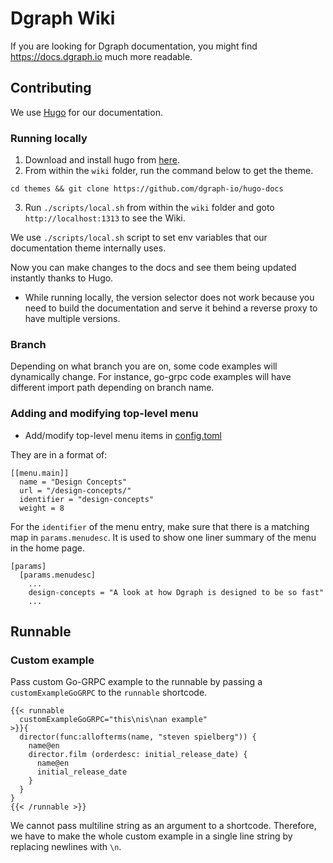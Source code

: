# Dgraph Wiki

If you are looking for Dgraph documentation, you might find https://docs.dgraph.io much more readable.

## Contributing

We use [Hugo](https://gohugo.io/s) for our documentation.

### Running locally

1. Download and install hugo from [here](https://github.com/spf13/hugo/releases).
2. From within the `wiki` folder, run the command below to get the theme.

```
cd themes && git clone https://github.com/dgraph-io/hugo-docs
```

3. Run `./scripts/local.sh` from within the `wiki` folder and goto `http://localhost:1313` to see the Wiki.

We use `./scripts/local.sh` script to set env variables that our documentation theme internally uses.

Now you can make changes to the docs and see them being updated instantly thanks to Hugo.

* While running locally, the version selector does not work because you need to build the documentation and serve it behind a reverse proxy to have multiple versions.

### Branch

Depending on what branch you are on, some code examples will dynamically change. For instance, go-grpc code examples will have different import path depending on branch name.

### Adding and modifying top-level menu

* Add/modify top-level menu items in [config.toml](https://github.com/dgraph-io/dgraph/blob/master/wiki/config.toml)

They are in a format of:

```
[[menu.main]]
  name = "Design Concepts"
  url = "/design-concepts/"
  identifier = "design-concepts"
  weight = 8
```

For the `identifier` of the menu entry, make sure that there is a matching map in `params.menudesc`. It is used to show one liner summary of the menu in the home page.

```
[params]
  [params.menudesc]
    ...
    design-concepts = "A look at how Dgraph is designed to be so fast"
    ...
```


## Runnable

### Custom example

Pass custom Go-GRPC example to the runnable by passing a `customExampleGoGRPC` to the `runnable` shortcode.

```
{{< runnable
  customExampleGoGRPC="this\nis\nan example"
>}}{
  director(func:allofterms(name, "steven spielberg")) {
    name@en
    director.film (orderdesc: initial_release_date) {
      name@en
      initial_release_date
    }
  }
}
{{< /runnable >}}
```

We cannot pass multiline string as an argument to a shortcode. Therefore, we
have to make the whole custom example in a single line string by replacing newlines with `\n`.

